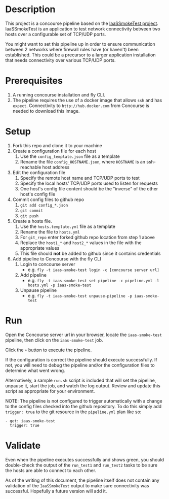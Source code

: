 # Description

This project is a concourse pipeline based on the [IaaSSmokeTest project](https://github.com/ECSTeam/IaaSSmokeTest). IaaSSmokeTest is an application to test network connectivity between two hosts over a configurable set of TCP/UDP ports.

You might want to set this pipeline up in order to ensure communication between 2 networks where firewall rules have (or haven't) been established. This could be a precursor to a larger application installation that needs connectivity over various TCP/UDP ports.

# Prerequisites

1. A running concourse installation and fly CLI.
1. The pipeline requires the use of a docker image that allows `ssh` and has `expect`. Connectivity to `http://hub.docker.com` from Concourse is needed to download this image.

# Setup

1. Fork this repo and clone it to your machine
2. Create a configuration file for each host
    1. Use the `config_template.json` file as a template
    2. Rename the file `config_HOSTNAME.json`, where `HOSTNAME` is an ssh-reachable host address
3. Edit the configuration file
    1. Specify the remote host name and TCP/UDP ports to test
    2. Specify the local hosts' TCP/UDP ports used to listen for requests
    3. One host's config file content should be the "inverse" of the other host's config file
4. Commit config files to github repo
    1. `git add config_*.json`
    2. `git commit`
    3. `git push`
4. Create a hosts file.
    1. Use the `hosts.template.yml` file as a template
    2. Rename the file to `hosts.yml`
    3. For `git_repo` enter forked github repo location from step 1 above
    3. Replace the `host1_*` and `host2_*` values in the file with the appropriate values
    4. This file should **not** be added to github since it contains credentials
5. Add pipeline to Concourse with the fly CLI
    1. Login to concourse server
        * e.g. `fly -t iaas-smoke-test login -c [concourse server url]`
    2. Add pipeline
        * e.g. `fly -t iaas-smoke-test set-pipeline -c pipeline.yml -l hosts.yml -p iaas-smoke-test`
    3. Unpause pipeline
        * e.g. `fly -t iaas-smoke-test unpause-pipeline -p iaas-smoke-test`

# Run

Open the Concourse server url in your browser, locate the `iaas-smoke-test` pipeline, then click on the `iaas-smoke-test` job.

Click the `+` button to execute the pipeline.

If the configuration is correct the pipeline should execute successfully. If not, you will need to debug the pipeline and/or the configuration files to determine what went wrong.

Alternatively, a sample `run.sh` script is included that will set the pipeline, unpause it, start the job, and watch the log output. Review and update this script as appropriate for your environment.

NOTE: The pipeline is not configured to trigger automatically with a change to the config files checked into the github repository. To do this simply add `trigger: true` to the git resource in the `pipeline.yml` plan like so:

```
- get: iaas-smoke-test
  trigger: true
```

# Validate

Even when the pipeline executes successfully and shows green, you should double-check the output of the `run_test1` and `run_test2` tasks to be sure the hosts are able to connect to each other.

As of the writing of this document, the pipeline itself does not contain any validation of the `IaaSSmokeTest` output to make sure connectivity was successful. Hopefully a future version will add it.
